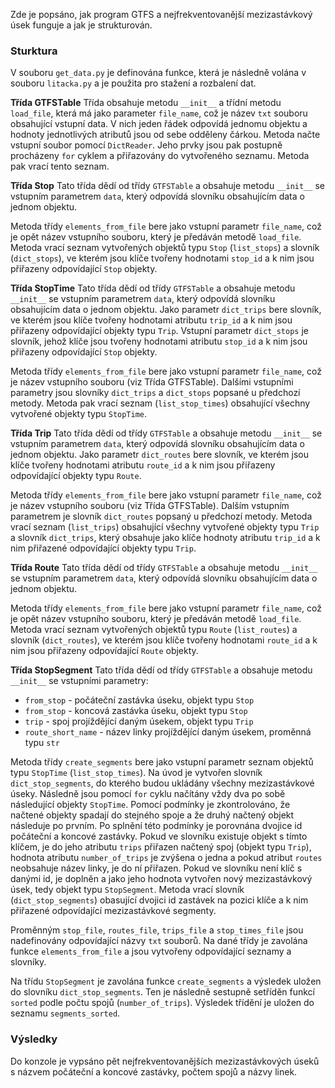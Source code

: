 Zde je popsáno, jak program GTFS a nejfrekventovanější mezizastávkový úsek funguje a jak je strukturován.
### Sturktura

V souboru `get_data.py` je definována funkce, která je následně volána v souboru `litacka.py` a je použita pro stažení a rozbalení dat. 

**Třída GTFSTable**
Třída obsahuje metodu  `__init__` a třídní metodu `load_file`, která má jako parameter `file_name`, což je název `txt` souboru obsahující vstupní data. V nich jeden řádek odpovídá jednomu objektu a hodnoty jednotlivých atributů jsou od sebe odděleny čárkou. Metoda načte vstupní soubor pomocí `DictReader`. Jeho prvky jsou pak postupně procházeny `for` cyklem a přiřazovány do vytvořeného seznamu. Metoda pak vrací tento seznam.

**Třída Stop**
Tato třída dědí od třídy `GTFSTable` a obsahuje metodu `__init__` se vstupním parametrem `data`, který odpovídá slovníku obsahujícím data o jednom objektu.

Metoda třídy `elements_from_file` bere jako vstupní parametr `file_name`, což je opět název vstupního souboru, který je předáván metodě `load_file`. Metoda vrací seznam vytvořených objektů typu `Stop` (`list_stops`) a slovník (`dict_stops`), ve kterém jsou klíče tvořeny hodnotami `stop_id` a k nim jsou přiřazeny odpovídající `Stop` objekty.

**Třída StopTime**
Tato třída dědí od třídy `GTFSTable` a obsahuje metodu `__init__` se vstupním parametrem `data`, který odpovídá slovníku obsahujícím data o jednom objektu. Jako parametr `dict_trips` bere slovník, ve kterém jsou klíče tvořeny hodnotami atributu `trip_id` a k nim jsou přiřazeny odpovídající objekty typu `Trip`. Vstupní parametr `dict_stops` je slovník, jehož klíče jsou tvořeny hodnotami atributu `stop_id` a k nim jsou přiřazeny odpovídající `Stop` objekty.

Metoda třídy `elements_from_file` bere jako vstupní parametr `file_name`, což je název vstupního souboru (viz Třída GTFSTable). Dalšími vstupními parametry jsou slovníky `dict_trips` a `dict_stops` popsané u předchozí metody. Metoda pak vrací seznam (`list_stop_times`) obsahující všechny vytvořené objekty typu `StopTime`.

**Třída Trip**
Tato třída dědí od třídy `GTFSTable` a obsahuje metodu `__init__` se vstupním parametrem `data`, který odpovídá slovníku obsahujícím data o jednom objektu. Jako parametr `dict_routes` bere slovník, ve kterém jsou klíče tvořeny hodnotami atributu `route_id` a k nim jsou přiřazeny odpovídající objekty typu `Route`.

Metoda třídy `elements_from_file` bere jako vstupní parametr `file_name`, což je název vstupního souboru (viz Třída GTFSTable). Dalším vstupním parametrem je slovník `dict_routes` popsaný u předchozí metody. Metoda vrací seznam (`list_trips`) obsahující všechny vytvořené objekty typu `Trip` a slovník `dict_trips`, který obsahuje jako klíče hodnoty atributu `trip_id` a k nim přiřazené odpovídající objekty typu `Trip`.

**Třída Route**
Tato třída dědí od třídy `GTFSTable` a obsahuje metodu `__init__` se vstupním parametrem `data`, který odpovídá slovníku obsahujícím data o jednom objektu.

Metoda třídy `elements_from_file` bere jako vstupní parametr `file_name`, což je opět název vstupního souboru, který je předáván metodě `load_file`. Metoda vrací seznam vytvořených objektů typu `Route` (`list_routes`) a slovník (`dict_routes`), ve kterém jsou klíče tvořeny hodnotami `route_id` a k nim jsou přiřazeny odpovídající `Route` objekty.

**Třída StopSegment**
Tato třída dědí od třídy `GTFSTable` a obsahuje metodu `__init__` se vstupními parametry:
* `from_stop` - počáteční zastávka úseku, objekt typu `Stop`
* `from_stop` - koncová zastávka úseku, objekt typu `Stop`
* `trip` - spoj projíždějící daným úsekem, objekt typu `Trip`
* `route_short_name` - název linky projíždějící daným úsekem, proměnná typu `str`

Metoda třídy `create_segments` bere jako vstupní parametr seznam objektů typu `StopTime` (`list_stop_times`). Na úvod je vytvořen slovník `dict_stop_segments`, do kterého budou ukládány všechny mezizastávkové úseky. Následně jsou pomocí `for` cyklu načítány vždy dva po sobě následující objekty `StopTime`. Pomocí podmínky je zkontrolováno, že načtené objekty spadají do stejného spoje a že druhý načtený objekt následuje po prvním. Po splnění této podmínky je porovnána dvojice id počáteční a koncové zastávky. Pokud ve slovníku existuje objekt s tímto klíčem, je do jeho atributu `trips` přiřazen načtený spoj (objekt typu `Trip`), hodnota atributu `number_of_trips` je zvýšena o jedna a pokud atribut `routes` neobsahuje název linky, je do ní přiřazen. Pokud ve slovníku není klíč s danými id, je doplněn a jako jeho hodnota vytvořen nový mezizastávkový úsek, tedy objekt typu `StopSegment`. Metoda vrací slovník (`dict_stop_segments`) obasující dvojici id zastávek na pozici klíče a k nim přiřazené odpovídající mezizastávkové segmenty.


Proměnným `stop_file`, `routes_file`, `trips_file` a `stop_times_file` jsou nadefinovány odpovídající názvy `txt` souborů. Na dané třídy je zavolána funkce `elements_from_file` a jsou vytvořeny odpovídající seznamy a slovníky.

Na třídu `StopSegment` je zavolána funkce `create_segments` a výsledek uložen do slovníku `dict_stop_segments`. Ten je následně sestupně setříděn funkcí `sorted` podle počtu spojů (`number_of_trips`). Výsledek třídění je uložen do seznamu `segments_sorted`.

### Výsledky
Do konzole je vypsáno pět nejfrekventovanějších mezizastávkových úseků s názvem počáteční a koncové zastávky, počtem spojů a názvy linek. 